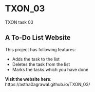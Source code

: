 # TXON_03
TXON task 03
<h2>A To-Do List Website</h2>
<p>This project has following features: </p>
<ul>
  <li> Adds the task to the list</li>
  <li> Deletes the task from the list </li>
  <li> Marks the tasks which you have done </li>
 </ul>
<p><b> Visit the website here: </b><br> https://astha0agrawal.github.io/TXON_03/ </p>
